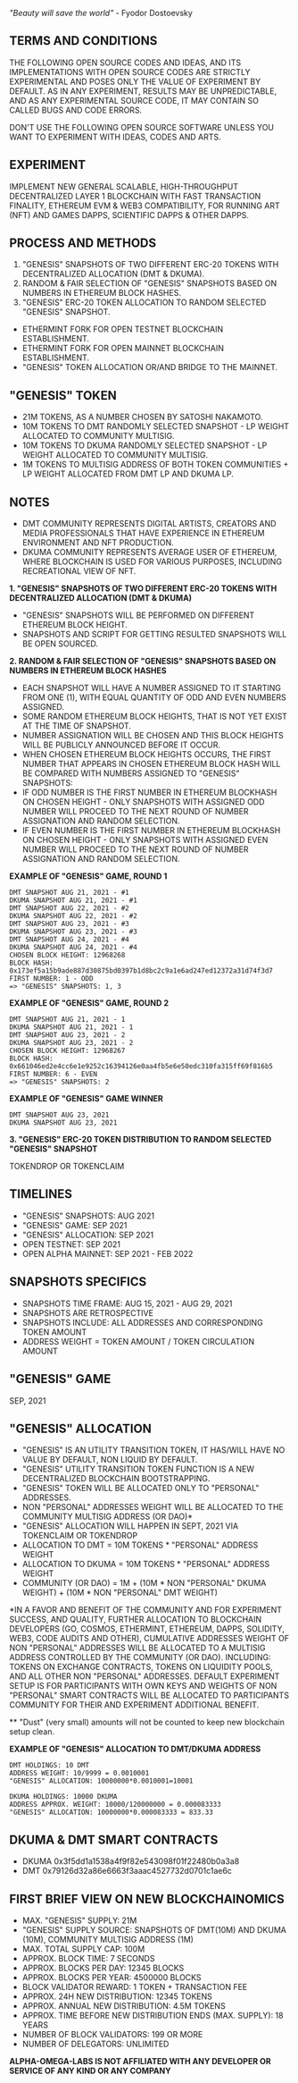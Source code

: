 *"Beauty will save the world"* - Fyodor Dostoevsky
							

## **TERMS AND CONDITIONS**

THE FOLLOWING OPEN SOURCE CODES AND IDEAS, AND ITS IMPLEMENTATIONS WITH OPEN SOURCE CODES ARE STRICTLY EXPERIMENTAL AND POSES ONLY THE VALUE OF EXPERIMENT BY DEFAULT. 
AS IN ANY EXPERIMENT, RESULTS MAY BE UNPREDICTABLE, AND AS ANY EXPERIMENTAL SOURCE CODE, IT MAY CONTAIN SO CALLED BUGS AND CODE ERRORS. 

DON'T USE THE FOLLOWING OPEN SOURCE SOFTWARE UNLESS YOU WANT TO EXPERIMENT WITH IDEAS, CODES AND ARTS. 

## **EXPERIMENT**

IMPLEMENT NEW GENERAL SCALABLE, HIGH-THROUGHPUT DECENTRALIZED LAYER 1 BLOCKCHAIN WITH FAST TRANSACTION FINALITY, ETHEREUM EVM & WEB3 COMPATIBILITY, FOR RUNNING ART (NFT) AND GAMES DAPPS, SCIENTIFIC DAPPS & OTHER DAPPS.

## **PROCESS AND METHODS**

 1.  "GENESIS" SNAPSHOTS OF TWO DIFFERENT ERC-20 TOKENS WITH DECENTRALIZED ALLOCATION (DMT & DKUMA).  
 2. RANDOM & FAIR SELECTION OF "GENESIS" SNAPSHOTS BASED ON NUMBERS IN ETHEREUM BLOCK HASHES.
 3. "GENESIS" ERC-20 TOKEN ALLOCATION TO RANDOM SELECTED "GENESIS" SNAPSHOT. 

- ETHERMINT FORK FOR OPEN TESTNET BLOCKCHAIN ESTABLISHMENT.
- ETHERMINT FORK FOR OPEN MAINNET BLOCKCHAIN ESTABLISHMENT.
- "GENESIS" TOKEN ALLOCATION OR/AND BRIDGE TO THE MAINNET.  

## **"GENESIS" TOKEN**

+ 21M TOKENS, AS A NUMBER CHOSEN BY SATOSHI NAKAMOTO.
+ 10M TOKENS TO DMT RANDOMLY SELECTED SNAPSHOT - LP WEIGHT ALLOCATED TO COMMUNITY MULTISIG.
+ 10M TOKENS TO DKUMA RANDOMLY SELECTED SNAPSHOT - LP WEIGHT ALLOCATED TO COMMUNITY MULTISIG.
+ 1M TOKENS TO MULTISIG ADDRESS OF BOTH TOKEN COMMUNITIES + LP WEIGHT ALLOCATED FROM DMT LP AND DKUMA LP.

## **NOTES**

+ DMT COMMUNITY REPRESENTS DIGITAL ARTISTS, CREATORS AND MEDIA PROFESSIONALS THAT HAVE EXPERIENCE IN ETHEREUM ENVIRONMENT AND NFT PRODUCTION.
+ DKUMA COMMUNITY REPRESENTS AVERAGE USER OF ETHEREUM, WHERE BLOCKCHAIN IS USED FOR VARIOUS PURPOSES, INCLUDING RECREATIONAL VIEW OF NFT.
 
**1. "GENESIS" SNAPSHOTS OF TWO DIFFERENT ERC-20 TOKENS WITH DECENTRALIZED ALLOCATION (DMT & DKUMA)**  
+ "GENESIS" SNAPSHOTS WILL BE PERFORMED ON DIFFERENT ETHEREUM BLOCK HEIGHT. 
+ SNAPSHOTS AND SCRIPT FOR GETTING RESULTED SNAPSHOTS WILL BE OPEN SOURCED.

**2. RANDOM & FAIR SELECTION OF "GENESIS" SNAPSHOTS BASED ON NUMBERS IN ETHEREUM BLOCK HASHES**
+ EACH SNAPSHOT WILL HAVE A NUMBER ASSIGNED TO IT STARTING FROM ONE (1), WITH EQUAL QUANTITY OF ODD AND EVEN NUMBERS ASSIGNED.
+ SOME RANDOM ETHEREUM BLOCK HEIGHTS, THAT IS NOT YET EXIST AT THE TIME OF SNAPSHOT.
+ NUMBER ASSIGNATION WILL BE CHOSEN AND THIS BLOCK HEIGHTS WILL BE PUBLICLY ANNOUNCED BEFORE IT OCCUR.
+ WHEN CHOSEN ETHEREUM BLOCK HEIGHTS OCCURS, THE FIRST NUMBER THAT APPEARS IN CHOSEN ETHEREUM BLOCK HASH WILL BE COMPARED WITH NUMBERS ASSIGNED TO "GENESIS" SNAPSHOTS:
+ IF ODD NUMBER IS THE FIRST NUMBER IN ETHEREUM BLOCKHASH ON CHOSEN HEIGHT - ONLY SNAPSHOTS WITH ASSIGNED ODD NUMBER WILL PROCEED TO THE NEXT ROUND OF NUMBER ASSIGNATION AND RANDOM SELECTION. 
+ IF EVEN NUMBER IS THE FIRST NUMBER IN ETHEREUM BLOCKHASH ON CHOSEN HEIGHT - ONLY SNAPSHOTS WITH ASSIGNED EVEN NUMBER WILL PROCEED TO THE NEXT ROUND OF NUMBER ASSIGNATION AND RANDOM SELECTION.

 **EXAMPLE OF "GENESIS" GAME, ROUND 1**

    DMT SNAPSHOT AUG 21, 2021 - #1
    DKUMA SNAPSHOT AUG 21, 2021 - #1
    DMT SNAPSHOT AUG 22, 2021 - #2
    DKUMA SNAPSHOT AUG 22, 2021 - #2
    DMT SNAPSHOT AUG 23, 2021 - #3
    DKUMA SNAPSHOT AUG 23, 2021 - #3
    DMT SNAPSHOT AUG 24, 2021 - #4
    DKUMA SNAPSHOT AUG 24, 2021 - #4
    CHOSEN BLOCK HEIGHT: 12968268
    BLOCK HASH: 0x173ef5a15b9ade887d30875bd0397b1d8bc2c9a1e6ad247ed12372a31d74f3d7
    FIRST NUMBER: 1 - ODD
	=> "GENESIS" SNAPSHOTS: 1, 3

**EXAMPLE OF "GENESIS" GAME, ROUND 2**
 

    DMT SNAPSHOT AUG 21, 2021 - 1
    DKUMA SNAPSHOT AUG 21, 2021 - 1
    DMT SNAPSHOT AUG 23, 2021 - 2
    DKUMA SNAPSHOT AUG 23, 2021 - 2
    CHOSEN BLOCK HEIGHT: 12968267
    BLOCK HASH: 0x661046ed2e4cc6e1e9252c16394126e0aa4fb5e6e50edc310fa315ff69f816b5 
    FIRST NUMBER: 6 - EVEN
    => "GENESIS" SNAPSHOTS: 2

**EXAMPLE OF "GENESIS" GAME WINNER**

    DMT SNAPSHOT AUG 23, 2021
    DKUMA SNAPSHOT AUG 23, 2021

**3. "GENESIS" ERC-20 TOKEN DISTRIBUTION TO RANDOM SELECTED "GENESIS" SNAPSHOT**

TOKENDROP OR TOKENCLAIM

## **TIMELINES**

+ "GENESIS" SNAPSHOTS: AUG 2021
+ "GENESIS" GAME: SEP 2021
+ "GENESIS" ALLOCATION: SEP 2021
+ OPEN TESTNET: SEP 2021
+ OPEN ALPHA MAINNET: SEP 2021 - FEB 2022


## **SNAPSHOTS SPECIFICS**

+ SNAPSHOTS TIME FRAME: AUG 15, 2021 - AUG 29, 2021
+ SNAPSHOTS ARE RETROSPECTIVE
+ SNAPSHOTS INCLUDE: ALL ADDRESSES AND CORRESPONDING TOKEN AMOUNT
+ ADDRESS WEIGHT = TOKEN AMOUNT / TOKEN CIRCULATION AMOUNT

## **"GENESIS" GAME** 

SEP, 2021

## **"GENESIS" ALLOCATION** 

+ "GENESIS" IS AN UTILITY TRANSITION TOKEN, IT HAS/WILL HAVE NO VALUE BY DEFAULT, NON LIQUID BY DEFAULT. 
+ "GENESIS" UTILITY TRANSITION TOKEN FUNCTION IS A NEW DECENTRALIZED BLOCKCHAIN BOOTSTRAPPING.
+ "GENESIS" TOKEN WILL BE ALLOCATED ONLY TO "PERSONAL" ADDRESSES.
+ NON "PERSONAL" ADDRESSES WEIGHT WILL BE ALLOCATED TO THE COMMUNITY MULTISIG ADDRESS (OR DAO)*
+ "GENESIS" ALLOCATION WILL HAPPEN IN SEPT, 2021 VIA TOKENCLAIM OR TOKENDROP
+ ALLOCATION TO DMT = 10M TOKENS * "PERSONAL" ADDRESS WEIGHT
+ ALLOCATION TO DKUMA = 10M TOKENS * "PERSONAL" ADDRESS WEIGHT
+ COMMUNITY (OR DAO) = 1M + (10M * NON "PERSONAL" DKUMA WEIGHT) + (10M * NON "PERSONAL" DMT WEIGHT)

*IN A FAVOR AND BENEFIT OF THE COMMUNITY AND FOR EXPERIMENT SUCCESS, AND QUALITY, FURTHER ALLOCATION TO BLOCKCHAIN DEVELOPERS (GO, COSMOS, ETHERMINT, ETHEREUM, DAPPS, SOLIDITY, WEB3, CODE AUDITS AND OTHER), CUMULATIVE ADDRESSES WEIGHT OF NON "PERSONAL" ADDRESSES WILL BE ALLOCATED TO A MULTISIG ADDRESS CONTROLLED BY THE COMMUNITY (OR DAO). INCLUDING: TOKENS ON EXCHANGE CONTRACTS, TOKENS ON LIQUIDITY POOLS, AND ALL OTHER NON "PERSONAL" ADDRESSES. DEFAULT EXPERIMENT SETUP IS FOR PARTICIPANTS WITH OWN KEYS AND WEIGHTS OF NON "PERSONAL" SMART CONTRACTS WILL BE ALLOCATED TO PARTICIPANTS COMMUNITY FOR THEIR AND EXPERIMENT ADDITIONAL BENEFIT. 

** "Dust" (very small) amounts will not be counted to keep new blockchain setup clean. 

**EXAMPLE OF "GENESIS" ALLOCATION TO DMT/DKUMA ADDRESS**
 
    DMT HOLDINGS: 10 DMT
    ADDRESS WEIGHT: 10/9999 = 0.0010001
    "GENESIS" ALLOCATION: 10000000*0.0010001=10001

    DKUMA HOLDINGS: 10000 DKUMA
    ADDRESS APPROX. WEIGHT: 10000/120000000 = 0.000083333
    "GENESIS" ALLOCATION: 10000000*0.000083333 = 833.33

## **DKUMA & DMT SMART CONTRACTS**

+ DKUMA 0x3f5dd1a1538a4f9f82e543098f01f22480b0a3a8
+ DMT 0x79126d32a86e6663f3aaac4527732d0701c1ae6c


## **FIRST BRIEF VIEW ON NEW BLOCKCHAINOMICS**

+ MAX. "GENESIS" SUPPLY: 21M
+ "GENESIS" SUPPLY SOURCE: SNAPSHOTS OF DMT(10M) AND DKUMA (10M), COMMUNITY MULTISIG ADDRESS (1M) 
+ MAX. TOTAL SUPPLY CAP: 100M
+ APPROX. BLOCK TIME: 7 SECONDS
+ APPROX. BLOCKS PER DAY: 12345 BLOCKS
+ APPROX. BLOCKS PER YEAR: 4500000 BLOCKS
+ BLOCK VALIDATOR REWARD: 1 TOKEN + TRANSACTION FEE
+ APPROX. 24H NEW DISTRIBUTION: 12345 TOKENS
+ APPROX. ANNUAL NEW DISTRIBUTION: 4.5M TOKENS
+ APPROX. TIME BEFORE NEW DISTRIBUTION ENDS (MAX. SUPPLY): 18 YEARS
+ NUMBER OF BLOCK VALIDATORS: 199 OR MORE
+ NUMBER OF DELEGATORS: UNLIMITED

**ALPHA-OMEGA-LABS IS NOT AFFILIATED WITH ANY DEVELOPER OR SERVICE OF ANY KIND OR ANY COMPANY**
